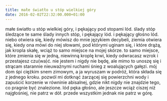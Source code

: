```yaml
---
title: małe światło u stóp wielkiej góry
date: 2016-02-02T22:32:00.000+01:00
---
```

małe światło u stóp wielkiej góry, i pękający pod stopami lód. ślady stóp śledzące te same ślady innych stóp, i pękający lód. i pękający głośno lód. niebo otwiera się, kiedy mówisz do mnie językiem decybeli, ziemia otwiera się, kiedy ona mówi do niej słowami, pod którymi uginam się, i które drążą, jak kropla skałę, wciąż to samo miejsce na mojej skórze. to samo miejsce, które zmienia się w jedną, niewinną kroplę krwi, kiedy odwracasz wzrok i przestajesz czu(wa)ć. nie jestem i nigdy nie będę, ale mimo to unoszę się i strącam starannie nieuważnymi ruchami śnieg z woalujących gałęzi. mój dom śpi ciężkim snem zimowym, a ja wyruszam w podróż, która składa się z jednego kroku. pozwól mi dotknąć żarzącej się powierzchni wody i zapuścić korzenie w równinie abisalnej, gdzie nikt nigdy nie znajdzie tego, co pragnie być znalezione. lód pęka głośno, ale jeszcze wciąż ciszej niż najgłośniej, nie patrz w dół. przede wszystkim jednak nie patrz w górę.
